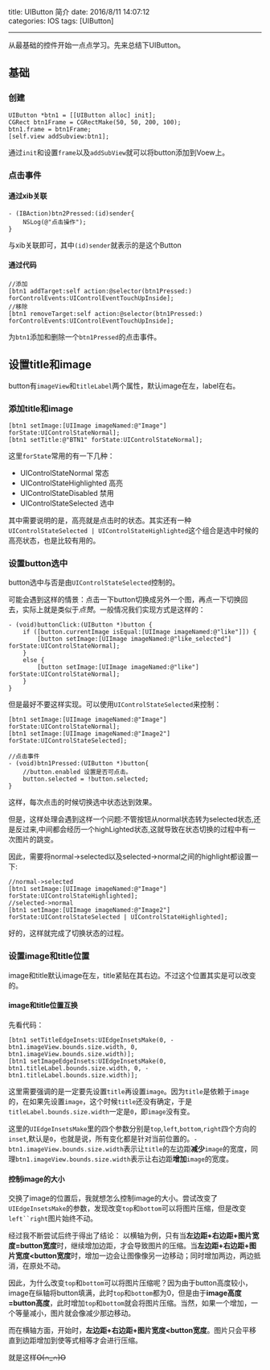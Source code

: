 title: UIButton 简介
date: 2016/8/11 14:07:12  
categories: IOS
tags: [UIButton]

---

从最基础的控件开始一点点学习。先来总结下UIButton。

<!--more-->

## 基础
### 创建
```objc
UIButton *btn1 = [[UIButton alloc] init];
CGRect btn1Frame = CGRectMake(50, 50, 200, 100);
btn1.frame = btn1Frame;
[self.view addSubview:btn1];
```

通过`init`和设置`frame`以及`addSubView`就可以将button添加到Voew上。

### 点击事件
#### 通过xib关联
```objc
- (IBAction)btn2Pressed:(id)sender{
    NSLog(@"点击操作");
}
```
与xib关联即可，其中`(id)sender`就表示的是这个Button

#### 通过代码
```objc
//添加
[btn1 addTarget:self action:@selector(btn1Pressed:) forControlEvents:UIControlEventTouchUpInside];
//移除
[btn1 removeTarget:self action:@selector(btn1Pressed:) forControlEvents:UIControlEventTouchUpInside];
```
为`btn1`添加和删除一个`btn1Pressed`的点击事件。

## 设置title和image
button有`imageView`和`titleLabel`两个属性，默认image在左，label在右。

### 添加title和image
```
[btn1 setImage:[UIImage imageNamed:@"Image"] forState:UIControlStateNormal];
[btn1 setTitle:@"BTN1" forState:UIControlStateNormal];
```
这里`forState`常用的有一下几种：
- UIControlStateNormal  		常态
- UIControlStateHighlighted 	高亮
- UIControlStateDisabled		禁用
- UIControlStateSelected		选中

其中需要说明的是，高亮就是点击时的状态。其实还有一种`UIControlStateSelected | UIControlStateHighlighted`这个组合是选中时候的高亮状态，也是比较有用的。

### 设置button选中
button选中与否是由`UIControlStateSelected`控制的。

可能会遇到这样的情景：点击一下button切换成另外一个图，再点一下切换回去，实际上就是类似于*点赞*。一般情况我们实现方式是这样的：
```objc
- (void)buttonClick:(UIButton *)button {
    if ([button.currentImage isEqual:[UIImage imageNamed:@"like"]]) {
        [button setImage:[UIImage imageNamed:@"like_selected"] forState:UIControlStateNormal];
    }
    else {
        [button setImage:[UIImage imageNamed:@"like"] forState:UIControlStateNormal];
    }
}
```

但是最好不要这样实现。可以使用`UIControlStateSelected`来控制：
```objc
[btn1 setImage:[UIImage imageNamed:@"Image"] forState:UIControlStateNormal];
[btn1 setImage:[UIImage imageNamed:@"Image2"] forState:UIControlStateSelected];

//点击事件
- (void)btn1Pressed:(UIButton *)button{
    //button.enabled 设置是否可点击。
    button.selected = !button.selected;
}
```
这样，每次点击的时候切换选中状态达到效果。

但是，这样处理会遇到这样一个问题:不管按钮从normal状态转为selected状态,还是反过来,中间都会经历一个highLighted状态,这就导致在状态切换的过程中有一次图片的跳变。

因此，需要将normal->selected以及selected->normal之间的highlight都设置一下:
```objc
//normal->selected
[btn1 setImage:[UIImage imageNamed:@"Image"] forState:UIControlStateHighlighted];
//selected->normal
[btn1 setImage:[UIImage imageNamed:@"Image2"] forState:UIControlStateSelected | UIControlStateHighlighted];
```

好的，这样就完成了切换状态的过程。

### 设置image和title位置
image和title默认image在左，title紧贴在其右边。不过这个位置其实是可以改变的。

#### image和title位置互换
先看代码：
```objc
[btn1 setTitleEdgeInsets:UIEdgeInsetsMake(0, -btn1.imageView.bounds.size.width, 0, btn1.imageView.bounds.size.width)];
[btn1 setImageEdgeInsets:UIEdgeInsetsMake(0, btn1.titleLabel.bounds.size.width, 0, -btn1.titleLabel.bounds.size.width)];
```
这里需要强调的是一定要先设置`title`再设置`image`。因为`title`是依赖于`image`的，在如果先设置`image`，这个时候`title`还没有确定，于是`titleLabel.bounds.size.width`一定是`0`，即`image`没有变。

这里的`UIEdgeInsetsMake`里的四个参数分别是`top`,`left`,`bottom`,`right`四个方向的`inset`,默认是`0`，也就是说，所有变化都是针对当前位置的。`-btn1.imageView.bounds.size.width`表示让`title`的左边距**减少**`image`的宽度，同理`btn1.imageView.bounds.size.width`表示让右边距**增加**`image`的宽度。

#### 控制image的大小
交换了image的位置后，我就想怎么控制image的大小。尝试改变了`UIEdgeInsetsMake`的参数，发现改变`top`和`bottom`可以将图片压缩，但是改变`left``right`图片始终不动。

经过我不断尝试后终于得出了结论：
以横轴为例，只有当**左边距+右边距+图片宽度=button宽度**时，继续增加边距，才会导致图片的压缩。当**左边距+右边距+图片宽度<button宽度**时，增加一边会让图像像另一边移动；同时增加两边，两边抵消，在原处不动。

因此，为什么改变`top`和`bottom`可以将图片压缩呢？因为由于button高度较小，image在纵轴将button填满，此时`top`和`bottom`都为0，但是由于**image高度=button高度**，此时增加`top`和`bottom`就会将图片压缩。当然，如果一个增加，一个等量减小，图片就会像减少那边移动。

而在横轴方面，开始时，**左边距+右边距+图片宽度<button宽度**。图片只会平移直到边距增加到使等式相等才会进行压缩。


就是这样~~O(∩_∩)O~~